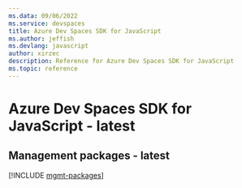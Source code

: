 ```yaml
---
ms.data: 09/06/2022
ms.service: devspaces
title: Azure Dev Spaces SDK for JavaScript
ms.author: jeffish
ms.devlang: javascript
author: xirzec
description: Reference for Azure Dev Spaces SDK for JavaScript
ms.topic: reference
---
```

# Azure Dev Spaces SDK for JavaScript - latest

## Management packages - latest
[!INCLUDE [mgmt-packages](dev-spaces-mgmt-index.md)]